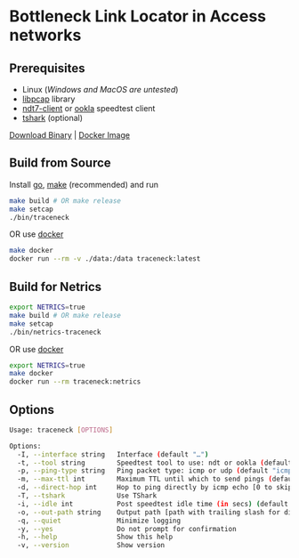 # Bottleneck Link Locator in Access networks

## Prerequisites

- Linux (*Windows and MacOS are untested*)
- [libpcap](https://github.com/the-tcpdump-group/libpcap) library
- [ndt7-client](https://github.com/m-lab/ndt7-client-go) or [ookla](https://www.speedtest.net/apps/cli) speedtest client
- [tshark](https://tshark.dev/setup/install/) (optional)

[Download Binary](https://github.com/internet-equity/traceneck/releases/latest) |
[Docker Image](https://github.com/internet-equity/traceneck/pkgs/container/traceneck)

## Build from Source

Install [go](https://go.dev/dl/), [make](https://www.gnu.org/software/make/) (recommended) and run

```sh
make build # OR make release
make setcap
./bin/traceneck
```

OR use [docker](https://docs.docker.com/engine/install/)

```sh
make docker
docker run --rm -v ./data:/data traceneck:latest
```

## Build for Netrics

```sh
export NETRICS=true
make build # OR make release
make setcap
./bin/netrics-traceneck
```

OR use [docker](https://docs.docker.com/engine/install/)

```sh
export NETRICS=true
make docker
docker run --rm traceneck:netrics
```

## Options

```sh
Usage: traceneck [OPTIONS]

Options:
  -I, --interface string   Interface (default "…")
  -t, --tool string        Speedtest tool to use: ndt or ookla (default "ndt")
  -p, --ping-type string   Ping packet type: icmp or udp (default "icmp")
  -m, --max-ttl int        Maximum TTL until which to send pings (default 5)
  -d, --direct-hop int     Hop to ping directly by icmp echo [0 to skip] (default 1)
  -T, --tshark             Use TShark
  -i, --idle int           Post speedtest idle time (in secs) (default 10)
  -o, --out-path string    Output path [path with trailing slash for directory, file path for tar archive, "-" for stdout] (default "data/")
  -q, --quiet              Minimize logging
  -y, --yes                Do not prompt for confirmation
  -h, --help               Show this help
  -v, --version            Show version
```

